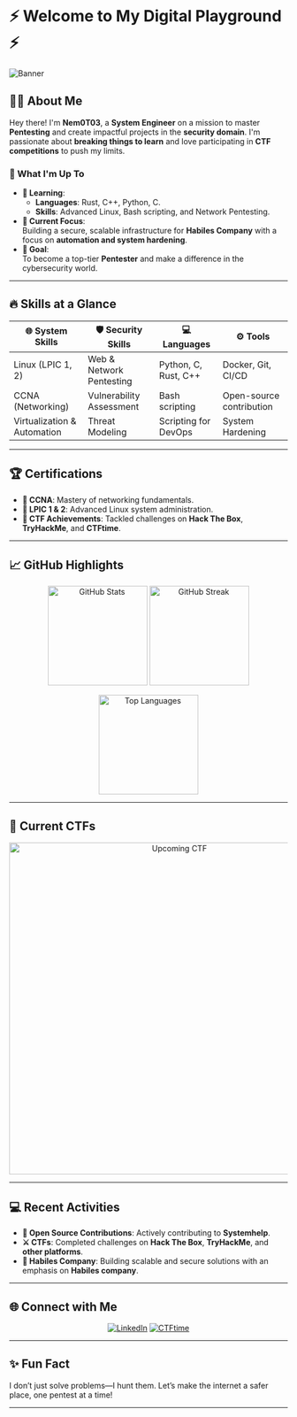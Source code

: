 # ⚡ Welcome to My Digital Playground ⚡  

![Banner](https://img.shields.io/badge/-Cybersecurity%20Enthusiast-black?style=for-the-badge&logo=hackthebox&logoColor=white)

## 🧑‍💻 About Me  

Hey there! I'm **Nem0T03**, a **System Engineer** on a mission to master **Pentesting** and create impactful projects in the **security domain**. I'm passionate about **breaking things to learn** and love participating in **CTF competitions** to push my limits.  

### 🚀 What I'm Up To  
- **🌱 Learning**:  
  - **Languages**: Rust, C++, Python, C.  
  - **Skills**: Advanced Linux, Bash scripting, and Network Pentesting.  
- **🏢 Current Focus**:  
  Building a secure, scalable infrastructure for **Habiles Company** with a focus on **automation and system hardening**.  
- **🎯 Goal**:  
  To become a top-tier **Pentester** and make a difference in the cybersecurity world.  

---

## 🔥 Skills at a Glance  

| 🌐 **System Skills**      | 🛡️ **Security Skills**         | 💻 **Languages**           | ⚙️ **Tools**              |
|---------------------------|-------------------------------|----------------------------|---------------------------|
| Linux (LPIC 1, 2)         | Web & Network Pentesting      | Python, C, Rust, C++       | Docker, Git, CI/CD        |
| CCNA (Networking)         | Vulnerability Assessment      | Bash scripting             | Open-source contribution  |
| Virtualization & Automation| Threat Modeling              | Scripting for DevOps       | System Hardening          |

---

## 🏆 Certifications  

- **💼 CCNA**: Mastery of networking fundamentals.  
- **🐧 LPIC 1 & 2**: Advanced Linux system administration.  
- **🏅 CTF Achievements**: Tackled challenges on **Hack The Box**, **TryHackMe**, and **CTFtime**.  

---

## 📈 GitHub Highlights  

<p align="center">
  <img src="https://github-readme-stats.vercel.app/api?username=Nem0T03&show_icons=true&theme=radical&count_private=true" alt="GitHub Stats" height="180px" />
  <img src="https://github-readme-streak-stats.herokuapp.com/?user=Nem0T03&theme=radical" alt="GitHub Streak" height="180px" />
</p>  

<p align="center">
  <img src="https://github-readme-stats.vercel.app/api/top-langs/?username=Nem0T03&layout=compact&theme=radical" alt="Top Languages" height="180px" />
</p>  

---

## 📅 Current CTFs  

<p align="center">
  <img src="https://ctftime.org/api/v1/teams/upcoming/" alt="Upcoming CTF" width="600"/>
</p>

---

## 💻 Recent Activities  

- **🌟 Open Source Contributions**: Actively contributing to **Systemhelp**.  
- **⚔️ CTFs**: Completed challenges on **Hack The Box**, **TryHackMe**, and **other platforms**.  
- **🚀 Habiles Company**: Building scalable and secure solutions with an emphasis on **Habiles company**.  

---

## 🌐 Connect with Me  

<p align="center">
  <a href="https://www.linkedin.com/in/nguy%E1%BB%85n-kim-b%C3%ACnh"><img src="https://img.shields.io/badge/-LinkedIn-blue?style=for-the-badge&logo=linkedin&logoColor=white" alt="LinkedIn"></a>
  <a href="https://ctftime.org/user/Nem0T03"><img src="https://img.shields.io/badge/-CTFtime-orange?style=for-the-badge&logo=protonmail&logoColor=white" alt="CTFtime"></a>
</p>

---

## ✨ Fun Fact  
I don’t just solve problems—I hunt them. Let’s make the internet a safer place, one pentest at a time!  

---
